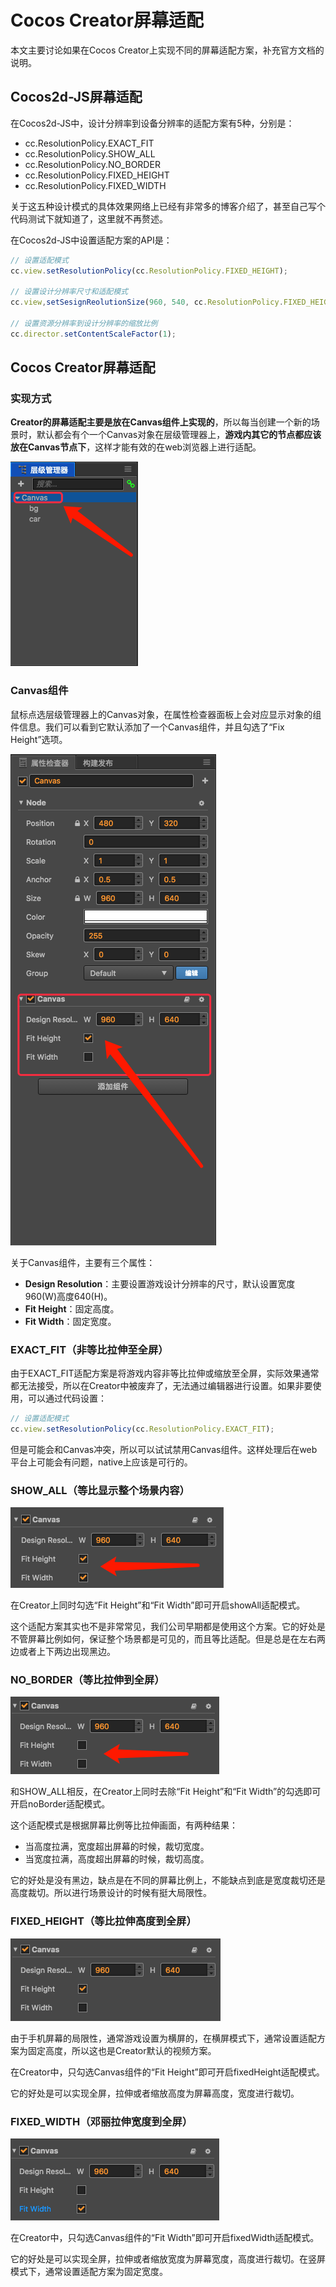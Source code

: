 # Cocos Creator屏幕适配

本文主要讨论如果在Cocos Creator上实现不同的屏幕适配方案，补充官方文档的说明。  

## Cocos2d-JS屏幕适配

在Cocos2d-JS中，设计分辨率到设备分辨率的适配方案有5种，分别是：

- cc.ResolutionPolicy.EXACT_FIT  
- cc.ResolutionPolicy.SHOW_ALL  
- cc.ResolutionPolicy.NO_BORDER  
- cc.ResolutionPolicy.FIXED_HEIGHT
- cc.ResolutionPolicy.FIXED_WIDTH  

关于这五种设计模式的具体效果网络上已经有非常多的博客介绍了，甚至自己写个代码测试下就知道了，这里就不再赘述。  

在Cocos2d-JS中设置适配方案的API是：

```js
// 设置适配模式
cc.view.setResolutionPolicy(cc.ResolutionPolicy.FIXED_HEIGHT);

// 设置设计分辨率尺寸和适配模式
cc.view,setSesignReolutionSize(960, 540, cc.ResolutionPolicy.FIXED_HEIGHT);

// 设置资源分辨率到设计分辨率的缩放比例
cc.director.setContentScaleFactor(1);
```

## Cocos Creator屏幕适配  

### 实现方式
**Creator的屏幕适配主要是放在Canvas组件上实现的**，所以每当创建一个新的场景时，默认都会有个一个Canvas对象在层级管理器上，**游戏内其它的节点都应该放在Canvas节点下**，这样才能有效的在web浏览器上进行适配。  

![Canvas节点](res/01.png)  


### Canvas组件
鼠标点选层级管理器上的Canvas对象，在属性检查器面板上会对应显示对象的组件信息。我们可以看到它默认添加了一个Canvas组件，并且勾选了“Fix Height”选项。

![Canvas节点](res/02.png)  

关于Canvas组件，主要有三个属性：  

- **Design Resolution**：主要设置游戏设计分辨率的尺寸，默认设置宽度960(W)高度640(H)。  
- **Fit Height**：固定高度。  
- **Fit Width**：固定宽度。  

### EXACT_FIT（非等比拉伸至全屏）

由于EXACT_FIT适配方案是将游戏内容非等比拉伸或缩放至全屏，实际效果通常都无法接受，所以在Creator中被废弃了，无法通过编辑器进行设置。如果非要使用，可以通过代码设置：

```js
// 设置适配模式
cc.view.setResolutionPolicy(cc.ResolutionPolicy.EXACT_FIT);
```  
但是可能会和Canvas冲突，所以可以试试禁用Canvas组件。这样处理后在web平台上可能会有问题，native上应该是可行的。  

### SHOW_ALL（等比显示整个场景内容）  

![showAll](res/03.png)

在Creator上同时勾选“Fit Height”和“Fit Width”即可开启showAll适配模式。  

这个适配方案其实也不是非常常见，我们公司早期都是使用这个方案。它的好处是不管屏幕比例如何，保证整个场景都是可见的，而且等比适配。但是总是在左右两边或者上下两边出现黑边。  

### NO_BORDER（等比拉伸到全屏）  

![NO_BORDER](res/04.png)  

和SHOW_ALL相反，在Creator上同时去除“Fit Height”和“Fit Width”的勾选即可开启noBorder适配模式。  

这个适配模式是根据屏幕比例等比拉伸画面，有两种结果：  

- 当高度拉满，宽度超出屏幕的时候，裁切宽度。  
- 当宽度拉满，高度超出屏幕的时候，裁切高度。  

它的好处是没有黑边，缺点是在不同的屏幕比例上，不能缺点到底是宽度裁切还是高度裁切。所以进行场景设计的时候有挺大局限性。  


### FIXED_HEIGHT（等比拉伸高度到全屏）

![FIXED_HEIGHT](res/05.png)  

由于手机屏幕的局限性，通常游戏设置为横屏的，在横屏模式下，通常设置适配方案为固定高度，所以这也是Creator默认的视频方案。  

在Creator中，只勾选Canvas组件的“Fit Height”即可开启fixedHeight适配模式。  

它的好处是可以实现全屏，拉伸或者缩放高度为屏幕高度，宽度进行裁切。

### FIXED_WIDTH（邓丽拉伸宽度到全屏）  

![FIXED_WIDTH](res/06.png)  

在Creator中，只勾选Canvas组件的“Fit Width”即可开启fixedWidth适配模式。  

它的好处是可以实现全屏，拉伸或者缩放宽度为屏幕宽度，高度进行裁切。在竖屏模式下，通常设置适配方案为固定宽度。  



